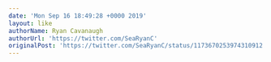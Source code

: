 ```yaml
---
date: 'Mon Sep 16 18:49:28 +0000 2019'
layout: like
authorName: Ryan Cavanaugh
authorUrl: 'https://twitter.com/SeaRyanC'
originalPost: 'https://twitter.com/SeaRyanC/status/1173670253974310912'
---
```


